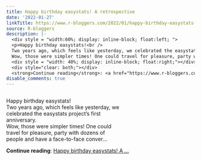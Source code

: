 ```yaml
---
title: Happy birthday easystats! A retrospective
date: '2022-01-27'
linkTitle: https://www.r-bloggers.com/2022/01/happy-birthday-easystats-a-retrospective/
source: R-bloggers
description: |-
  <div style = "width:60%; display: inline-block; float:left; ">
  <p>Happy birthday easystats!<br />
  Two years ago, which feels like yesterday, we celebrated the easystats project’s first anniversary.<br />
  Wow, those were simpler times! One could travel for pleasure, party with dozens of people and have a face-to-face conver...</p></div>
  <div style = "width: 40%; display: inline-block; float:right;"></div>
  <div style="clear: both;"></div>
  <strong>Continue reading</strong>: <a href="https://www.r-bloggers.com/2022/01/happy-birthday-easystats-a-retrospective/">Happy birthday easystats! A ...
disable_comments: true
---
```

<div style = "width:60%; display: inline-block; float:left; ">
<p>Happy birthday easystats!<br />
Two years ago, which feels like yesterday, we celebrated the easystats project’s first anniversary.<br />
Wow, those were simpler times! One could travel for pleasure, party with dozens of people and have a face-to-face conver...</p></div>
<div style = "width: 40%; display: inline-block; float:right;"></div>
<div style="clear: both;"></div>
<strong>Continue reading</strong>: <a href="https://www.r-bloggers.com/2022/01/happy-birthday-easystats-a-retrospective/">Happy birthday easystats! A ...